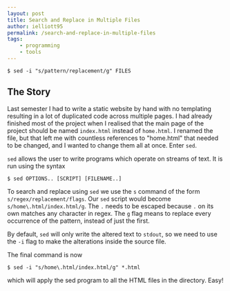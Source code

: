 ```yaml
---
layout: post
title: Search and Replace in Multiple Files
author: ielliott95
permalink: /search-and-replace-in-multiple-files
tags:
    - programming
    - tools
---
```


```
$ sed -i "s/pattern/replacement/g" FILES
```

## The Story
Last semester I had to write a static website by hand with no templating
resulting in a lot of duplicated code across multiple pages. I had already 
finished most of the project when I realised that the main page of the 
project should be named `index.html` instead of `home.html`. I renamed the
file, but that left me with countless references to "home.html" that needed
to be changed, and I wanted to change them all at once. Enter `sed`.

`sed` allows the user to write programs which operate on streams of text.
It is run using the syntax

```
$ sed OPTIONS.. [SCRIPT] [FILENAME..]
```

To search and replace using `sed` we use the `s` command of the form 
`s/regex/replacement/flags`. Our `sed` script would become
`s/home\.html/index.html/g`. The `.` needs to be escaped because `.` on its own
matches any character in regex. The `g` flag means to replace every occurrence
of the pattern, instead of just the first.

By default, `sed` will only write the altered text to `stdout`, so we need to
use the `-i` flag to make the alterations inside the source file.

The final command is now

```
$ sed -i "s/home\.html/index.html/g" *.html
```

which will apply the sed program to all the HTML files in the directory. Easy!

